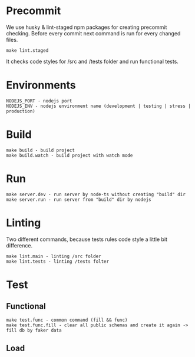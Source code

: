 # Precommit
We use husky & lint-staged npm packages for creating precommit checking.
Before every commit next command is run for every changed files.
```
make lint.staged
```
It checks code styles for /src and /tests folder and run functional tests.

# Environments
```
NODEJS_PORT - nodejs port
NODEJS_ENV - nodejs environment name (development | testing | stress | production)
```

# Build
```
make build - build project
make build.watch - build project with watch mode
```

# Run
```
make server.dev - run server by node-ts without creating "build" dir
make server.run - run server from "build" dir by nodejs
```

# Linting
Two different commands, because tests rules code style a little bit difference.
```
make lint.main - linting /src folder
make lint.tests - linting /tests folter
```

# Test
## Functional
```
make test.func - common command (fill && func)
make test.func.fill - clear all public schemas and create it again -> fill db by faker data
```

## Load
